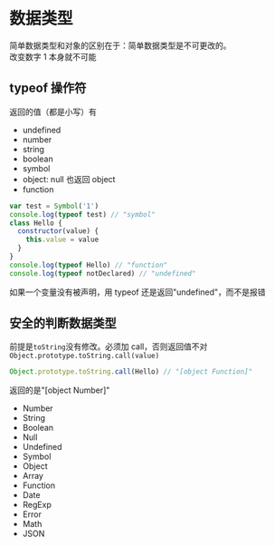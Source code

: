 # 数据类型

简单数据类型和对象的区别在于：简单数据类型是不可更改的。  
改变数字 1 本身就不可能

## typeof 操作符

返回的值（都是小写）有

- undefined
- number
- string
- boolean
- symbol
- object: null 也返回 object
- function

```js
var test = Symbol('1')
console.log(typeof test) // "symbol"
class Hello {
  constructor(value) {
    this.value = value
  }
}
console.log(typeof Hello) // "function"
console.log(typeof notDeclared) // "undefined"
```

如果一个变量没有被声明，用 typeof 还是返回"undefined"，而不是报错

## 安全的判断数据类型

前提是`toString`没有修改。必须加 call，否则返回值不对  
`Object.prototype.toString.call(value)`

```js
Object.prototype.toString.call(Hello) // "[object Function]"
```

返回的是"[object Number]"

- Number
- String
- Boolean
- Null
- Undefined
- Symbol
- Object
- Array
- Function
- Date
- RegExp
- Error
- Math
- JSON
